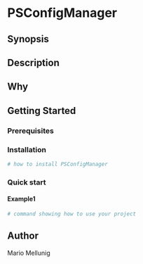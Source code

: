 # PSConfigManager

## Synopsis

<!-- Enter a synopsis -->

## Description

<!-- Enter a description -->

## Why

<!-- Short reason you created the project -->

## Getting Started

### Prerequisites

<!-- list any prerequisites -->

### Installation

```powershell
# how to install PSConfigManager

```

### Quick start

#### Example1

```powershell
# command showing how to use your project

```

## Author

Mario Mellunig

